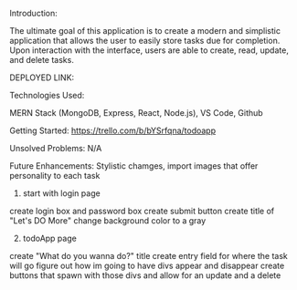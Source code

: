 Introduction:

The ultimate goal of this application is to create a modern and simplistic application that allows the user to easily store tasks due for completion. Upon interaction with the interface, users are able to create, read, update, and delete tasks. 





DEPLOYED LINK: 




Technologies Used: 

MERN Stack (MongoDB, Express, React, Node.js), VS Code, Github

Getting Started: https://trello.com/b/bYSrfqna/todoapp

Unsolved Problems: N/A

Future Enhancements: Stylistic chamges, import images that offer personality to each task





1. start with login page

create login box and password box
create submit button
create title of "Let's DO More"
change background color to a gray

2. todoApp page

create "What do you wanna do?" title
create entry field for where the task will go
figure out how im going to have divs appear and disappear
create buttons that spawn with those divs and allow for an update and a delete
